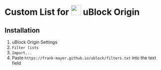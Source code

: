 # Custom List for <img height="32" alt="" src="https://frank-mayer.github.io/ublock/ublock.svg"> uBlock Origin

## Installation

1. uBlock Origin Settings
1. `Filter lists`
1. `Import...`
1. Paste `https://frank-mayer.github.io/ublock/filters.txt` into the text field
